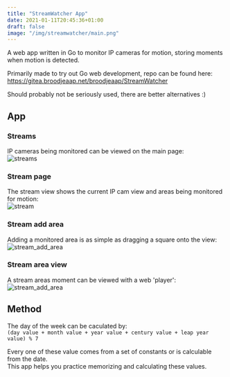 ```yaml
---
title: "StreamWatcher App"
date: 2021-01-11T20:45:36+01:00
draft: false
image: "/img/streamwatcher/main.png"
---
```

<!--more-->
A web app written in Go to monitor IP cameras for motion, storing moments when motion is detected.  

Primarily made to try out Go web development, repo can be found here:
https://gitea.broodjeaap.net/broodjeaap/StreamWatcher

Should probably not be seriously used, there are better alternatives :)

## App

### Streams
IP cameras being monitored can be viewed on the main page:  
![streams](/img/streamwatcher/streams.png)

### Stream page
The stream view shows the current IP cam view and areas being monitored for motion:  
![stream](/img/streamwatcher/stream.png)

### Stream add area
Adding a monitored area is as simple as dragging a square onto the view:  
![stream_add_area](/img/streamwatcher/stream_add_area.png)

### Stream area view
A stream areas moment can be viewed with a web 'player':  
![stream_add_area](/img/streamwatcher/stream_moment_player.png)

## Method

The day of the week can be caculated by:  
`(day value + month value + year value + century value + leap year value) % 7`

Every one of these value comes from a set of constants or is calculable from the date.  
This app helps you practice memorizing and calculating these values.